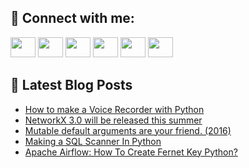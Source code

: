 ## 🔎 Connect with me:
[<img height="32" width="40" src="https://cdn.jsdelivr.net/npm/simple-icons@v5/icons/telegram.svg" />](https://t.me/bullbesh)
[<img height="32" width="40" src="https://cdn.jsdelivr.net/npm/simple-icons@v5/icons/vk.svg" />](https://vk.com/bullbesh)
[<img height="32" width="40" src="https://cdn.jsdelivr.net/npm/simple-icons@v5/icons/twitter.svg" />](https://twitter.com/bullbesh1)
[<img height="32" width="40" src="https://cdn.jsdelivr.net/npm/simple-icons@v5/icons/instagram.svg" />](https://www.instagram.com/bullbesh)
[<img height="32" width="40" src="https://cdn.jsdelivr.net/npm/simple-icons@v5/icons/reddit.svg" />](https://www.reddit.com/user/bullbesh)
[<img height="32" width="40" src="https://cdn.jsdelivr.net/npm/simple-icons@v5/icons/youtube.svg" />](https://www.youtube.com/channel/UCtfjRs6uzgq5mfm8S06WTcg)

## 📕 Latest Blog Posts
<!-- BLOG-POST-LIST:START -->
- [How to make a Voice Recorder with Python](https://www.reddit.com/r/Python/comments/vhzsxo/how_to_make_a_voice_recorder_with_python/)
- [NetworkX 3.0 will be released this summer](https://www.reddit.com/r/Python/comments/vhz65y/networkx_30_will_be_released_this_summer/)
- [Mutable default arguments are your friend. &lpar;2016&rpar;](https://www.reddit.com/r/Python/comments/vhyxnp/mutable_default_arguments_are_your_friend_2016/)
- [Making a SQL Scanner In Python](https://www.reddit.com/r/Python/comments/vhyipk/making_a_sql_scanner_in_python/)
- [Apache Airflow: How To Create Fernet Key Python?](https://www.reddit.com/r/Python/comments/vhyben/apache_airflow_how_to_create_fernet_key_python/)
<!-- BLOG-POST-LIST:END -->

